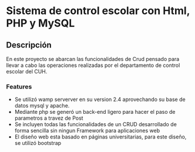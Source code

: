 # Sistema de control escolar con Html, PHP y MySQL
## Descripción
En este proyecto se abarcan las funcionalidades de Crud pensado para llevar a cabo las operaciones realizadas por el departamento de control escolar del CUH.
### Features

- Se utilizó wamp serverver en su version  2.4 aprovechando su base de datos mysql y apache.
- Mediante php se generó un back-end ligero para hacer el paso de parametros a travez de Post
- Se incluyen todas las funcionalidades de un CRUD desarrollado de forma sencilla sin ningun Framework para aplicaciones web
- El diseño web esta basado en páginas universitarias, para este diseño, se utilizó bootstrap
